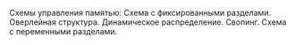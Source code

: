 Схемы управления памятью: Схема с фиксированными разделами. Оверлейная структура. Динамическое распределение. Свопинг. Схема с переменными разделами.